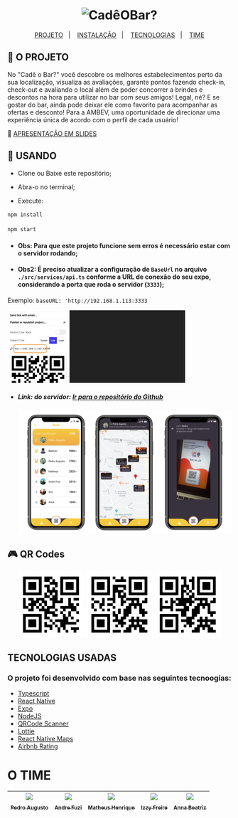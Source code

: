 <h1 align="center">
    <img alt="CadêOBar?" title="#Cadê o Bar?" src="https://avatars2.githubusercontent.com/u/67425116?s=400&u=652083b6f4d46b59d93c8d11ceb0415d25cd415b&v=4" width="200px" />
</h1>


<p align="center">
  <a href="#-o-projeto">PROJETO</a>&nbsp;&nbsp;&nbsp;|&nbsp;&nbsp;&nbsp;
  <a href="#-usando">INSTALAÇÃO</a>&nbsp;&nbsp;&nbsp;|&nbsp;&nbsp;&nbsp;
  <a href="#tecnologias-usadas">TECNOLOGIAS</a>&nbsp;&nbsp;&nbsp;|&nbsp;&nbsp;&nbsp;
  <a href="#o-time">TIME</a>
</p>


## 📱 O PROJETO

No "Cadê o Bar?"  você descobre os melhores estabelecimentos perto da sua localização, visualiza as avaliações, garante pontos fazendo check-in, check-out e avaliando o local além de poder concorrer a brindes e descontos na hora para utilizar no bar com seus amigos! Legal, né?
E se gostar do bar, ainda pode deixar ele como favorito para acompanhar as ofertas e desconto!
Para a AMBEV, uma oportunidade de direcionar uma experiência única de acordo com o perfil de cada usuário!

🔗 [APRESENTAÇÃO EM SLIDES](https://github.com/pedroarm/Private/files/4875966/Cade.o.bar_.2.pdf)


## 📲 USANDO

- Clone ou Baixe este repositório;

- Abra-o no terminal;

- Execute:
```bash
npm install

npm start
```
- #### Obs: Para que este projeto funcione sem erros é necessário estar com o servidor rodando;

- #### Obs2: É preciso atualizar a configuração de `BaseUrl` no arquivo `./src/services/api.ts` conforme a URL de conexão do seu expo, considerando a porta que roda o servidor (`3333`);
Exemplo: `baseURL: 'http://192.168.1.113:3333`

<img src="https://github.com/fh-megahack/cade-o-bar-mobile/blob/master/public/Screen%20Shot%202020-07-05%20at%2022.24.34.png" width="400px"/>

- ##### Link: do servidor: [Ir para o repositório do Github](https://github.com/fh-megahack/server-cade-o-bar)

    <img src="/public/demo/viewDemo.png" width="1000px;" />

## 🎮 QR Codes

<p align="center">
  <img alt="qr1" src="./public/qrcodes/bardoze.jpeg" width="150px">
  <img alt="qr2" src="./public/qrcodes/bardopedro.jpeg" width="150px">
  <img alt="qr2" src="./public/qrcodes/bardofuzi.jpeg" width="150px">
</p>

## TECNOLOGIAS USADAS

### O projeto foi desenvolvido com base nas seguintes tecnoogias:

- [Typescript](https://www.typescriptlang.org/)
- [React Native](https://reactnative.dev/)
- [Expo](https://expo.io/)
- [NodeJS](https://nodejs.org/en/)
- [QRCode Scanner](https://www.npmjs.com/package/react-native-qrcode-scanner)
- [Lottie](https://lottiefiles.com/)
- [React Native Maps](https://www.npmjs.com/package/react-native-maps)
- [Airbnb Rating](https://www.npmjs.com/package/react-native-ratings)


# O TIME
  
| [<img src="https://media-exp1.licdn.com/dms/image/C4E03AQHImSDKRUifEA/profile-displayphoto-shrink_200_200/0?e=1599696000&v=beta&t=W4Ev7iiqp3T0Na8bFRjrcpnZUVHKjR4Xn9lGUypC7Z4" width="100px;" /><br /><sub><b>Pedro Augusto</b></sub>](https://www.linkedin.com/in/pedro-augusto-ribeiro-marques-47522119a/)<br /> | [<img src="https://avatars3.githubusercontent.com/u/39490440?s=460&u=ccf9446db9a1a8062b17bac56547f331109e9372&v=4" width="100px;"/><br /><sub><b>Andre Fuzi</b></sub>](https://www.linkedin.com/in/andre-fuziyama/)<br /> | [<img src="https://avatars3.githubusercontent.com/u/56003521?s=460&v=4" width="100px;"/><br /><sub><b>Matheus Henrique</b></sub>](https://github.com/MatheusHG)<br /> | [<img src="https://media-exp1.licdn.com/dms/image/C5603AQEDLc8JszvmyA/profile-displayphoto-shrink_200_200/0?e=1599696000&v=beta&t=6VAJLtoLDyOBxvQSYCT4njG4c1IeatQR4Uo8H4ztCqI" width="100px;"/><br /><sub><b>Izzy Freire</b></sub>](https://www.linkedin.com/in/izzyfreire/)<br> | [<img src="https://media-exp1.licdn.com/dms/image/C4D03AQHTUOndHBPo2A/profile-displayphoto-shrink_200_200/0?e=1599696000&v=beta&t=1v2eVNdHVkYj8kuBkHDfX8S-YRhpazCJkwm4fBz-v-Y" width="100px;"/><br /><sub><b>Anna Beatriz</b></sub>](https://www.linkedin.com/in/anna-beatriz-telmo-9794a21b1/)<br /> |
| :---: | :---: | :---: | :---: | :---: |
